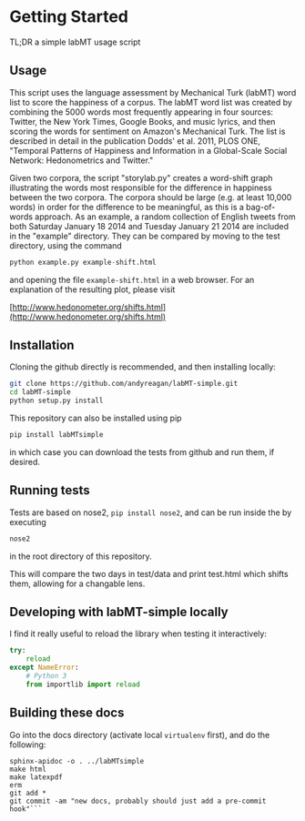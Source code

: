 Getting Started
============

TL;DR
a simple labMT usage script

Usage
-----

This script uses the language assessment by Mechanical Turk (labMT) word list to score the happiness of a corpus. The labMT word list was created by combining the 5000 words most frequently appearing in four sources: Twitter, the New York Times, Google Books, and music lyrics, and then scoring the words for sentiment on Amazon's Mechanical Turk. The list is described in detail in the publication Dodds' et al. 2011, PLOS ONE, "Temporal Patterns of Happiness and Information in a Global-Scale Social Network: Hedonometrics and Twitter." 

Given two corpora, the script "storylab.py" creates a word-shift graph illustrating the words most responsible for the difference in happiness between the two corpora. The corpora should be large (e.g. at least 10,000 words) in order for the difference to be meaningful, as this is a bag-of-words approach. As an example, a random collection of English tweets from both Saturday January 18 2014 and Tuesday January 21 2014 are included in the "example" directory. They can be compared by moving to the test directory, using the command

```python
python example.py example-shift.html
```

and opening the file `example-shift.html` in a web browser. For an explanation of the resulting plot, please visit

[http://www.hedonometer.org/shifts.html](http://www.hedonometer.org/shifts.html)


Installation
------------

Cloning the github directly is recommended, and then installing locally:

```bash
git clone https://github.com/andyreagan/labMT-simple.git
cd labMT-simple
python setup.py install
```

This repository can also be installed using pip

```bash
pip install labMTsimple
```

in which case you can download the tests from github and run them, if desired.


Running tests
-------------

Tests are based on nose2, `pip install nose2`, and can be run inside the by executing

```bash
nose2
```

in the root directory of this repository.

This will compare the two days in test/data and print test.html which shifts them, allowing for a changable lens.

Developing with labMT-simple locally
------------------------------------

I find it really useful to reload the library when testing it interactively:

```python
try:
    reload
except NameError:
    # Python 3
    from importlib import reload
```
	
Building these docs
-------------------

Go into the docs directory (activate local `virtualenv` first), and do the following:
```\rm -rf _build/*
sphinx-apidoc -o . ../labMTsimple
make html
make latexpdf
erm
git add *
git commit -am "new docs, probably should just add a pre-commit hook"```
